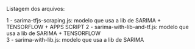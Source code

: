 Listagem dos arquivos: 

1 - sarima-tfjs-scraping.js: modelo que usa a lib de SARIMA + TENSORFLOW + APPS SCRIPT 
2 - sarima-with-lib-and-tf.js: modelo que usa a lib de SARIMA + TENSORFLOW  
3 - sarima-with-lib.js: modelo que usa a lib de SARIMA 